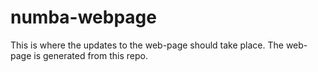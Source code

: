 numba-webpage
==============

This is where the updates to the web-page should take place.   The web-page is generated from this repo.
